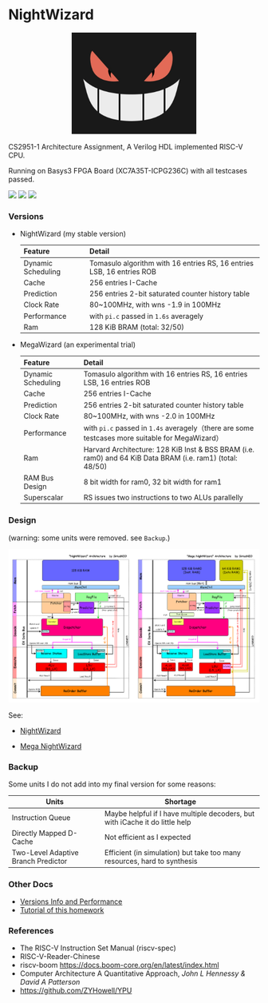 

# NightWizard

<div align="center">
	<img src="doc/assets/gengar3.jpg" width="250px">
</div>

CS2951-1 Architecture Assignment, A Verilog HDL implemented RISC-V CPU.

Running on Basys3 FPGA Board (XC7A35T-ICPG236C) with all testcases passed.

![](https://img.shields.io/badge/language-Verilog-violet)  ![](https://img.shields.io/badge/simulation-passed-success)  ![](https://img.shields.io/badge/FPGA-passed-success)

### Versions

- NightWizard (my stable version)

  | Feature            | Detail                                                       |
  | ------------------ | ------------------------------------------------------------ |
  | Dynamic Scheduling | Tomasulo algorithm with 16 entries RS, 16 entries LSB, 16 entries ROB |
  | Cache              | 256 entries I-Cache                                          |
  | Prediction         | 256 entries 2-bit saturated counter history table            |
  | Clock Rate         | 80~100MHz, with wns -1.9 in 100MHz                           |
  | Performance        | with `pi.c` passed in `1.6s` averagely                       |
  | Ram                | 128 KiB BRAM (total: 32/50)                                  |

- MegaWizard (an experimental trial)

  | Feature            | Detail                                                       |
  | ------------------ | ------------------------------------------------------------ |
  | Dynamic Scheduling | Tomasulo algorithm with 16 entries RS, 16 entries LSB, 16 entries ROB |
  | Cache              | 256 entries I-Cache                                          |
  | Prediction         | 256 entries 2-bit saturated counter history table            |
  | Clock Rate         | 80~100MHz, with wns -2.0 in 100MHz                           |
  | Performance        | with `pi.c` passed in `1.4s` averagely（there are some testcases more suitable for MegaWizard） |
  | Ram                | Harvard Architecture: 128 KiB Inst & BSS BRAM (i.e. ram0) and 64 KiB Data BRAM (i.e. ram1)  (total: 48/50) |
  | RAM Bus Design     | 8 bit width for ram0, 32 bit width for ram1                  |
  | Superscalar        | RS issues two instructions to two ALUs parallelly            |

### Design

(warning: some units were removed. see `Backup`.)

<img src="doc/Arch.png">

See:

- [NightWizard](doc/NightWizard.png)

- [Mega NightWizard](doc/MegaWizard.png)

### Backup

Some units I do not add into my final version for some reasons:

| Units                               | Shortage                                                     |
| ----------------------------------- | ------------------------------------------------------------ |
| Instruction Queue                   | Maybe helpful if I have multiple decoders, but with iCache it do little help |
| Directly Mapped D-Cache             | Not efficient as I expected                                  |
| Two-Level Adaptive Branch Predictor | Efficient (in simulation) but take too many resources, hard to synthesis |

### Other Docs

- [Versions Info and Performance](doc/Version.md)
- [Tutorial of this homework](doc/Tutorial.md)

### References

- The RISC-V Instruction Set Manual (riscv-spec)
- RISC-V-Reader-Chinese
- riscv-boom https://docs.boom-core.org/en/latest/index.html
- Computer Architecture A Quantitative Approach,  *John L Hennessy & David A Patterson*
- https://github.com/ZYHowell/YPU
